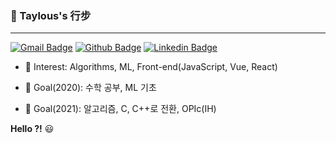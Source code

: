 ### 📖 Taylous's 行步

------

[![Gmail Badge](https://img.shields.io/badge/-Gmail-c14438?style=flat-square&logo=Gmail&logoColor=white)](mailto:taylous99@gmail.com) 
[![Github Badge](https://img.shields.io/badge/-Github-000?style=flat-square&logo=Github&logoColor=white)](https://github.com/taylous)
[![Linkedin Badge](https://img.shields.io/badge/-LinkedIn-blue?style=flat-square&logo=Linkedin&logoColor=white)](linkedin.com/in/changyoon-kim-18b6591b6)

- 📖 Interest: Algorithms, ML, Front-end(JavaScript, Vue, React)


- 🎯 Goal(2020): 수학 공부, ML 기초
- 🎯 Goal(2021): 알고리즘, C, C++로 전환, OPIc(IH)



**Hello ?!** 😃

<!--
**Karmantez/Karmantez** is a ✨ _special_ ✨ repository because its `README.md` (this file) appears on your GitHub profile.

Here are some ideas to get you started:

- 🔭 I’m currently working on ...
- 🌱 I’m currently learning ...
- 👯 I’m looking to collaborate on ...
- 🤔 I’m looking for help with ...
- 💬 Ask me about ...
- 📫 How to reach me: ...
- 😄 Pronouns: ...
- ⚡ Fun fact: ...
-->
